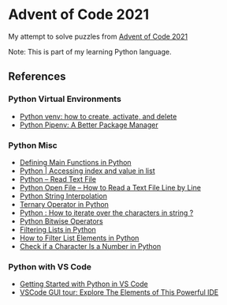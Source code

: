 # Advent of Code 2021

My attempt to solve puzzles from [Advent of Code 2021](https://adventofcode.com/2021/)

Note: This is part of my learning Python language.

## References

### Python Virtual Environments
- [Python venv: how to create, activate, and delete](https://python.land/virtual-environments/virtualenv)
- [Python Pipenv: A Better Package Manager](https://python.land/virtual-environments/pipenv)

### Python Misc 
- [Defining Main Functions in Python](https://realpython.com/python-main-function/)
- [Python | Accessing index and value in list](https://www.geeksforgeeks.org/python-accessing-index-and-value-in-list/)
- [Python – Read Text File](https://pythonexamples.org/python-read-text-file/)
- [Python Open File – How to Read a Text File Line by Line](https://www.freecodecamp.org/news/python-open-file-how-to-read-a-text-file-line-by-line/)
- [Python String Interpolation](https://www.geeksforgeeks.org/python-string-interpolation/)
- [Ternary Operator in Python](https://www.geeksforgeeks.org/ternary-operator-in-python/)
- [Python : How to iterate over the characters in string ?](https://thispointer.com/python-how-to-iterate-over-the-characters-in-string/)
- [Python Bitwise Operators](https://www.geeksforgeeks.org/python-bitwise-operators)
- [Filtering Lists in Python](https://towardsdatascience.com/filtering-lists-in-python-a3387c7b6b5e)
- [How to Filter List Elements in Python](https://www.pythontutorial.net/python-basics/python-filter-list/)
- [Check if a Character Is a Number in Python](https://www.delftstack.com/howto/python/python-check-if-character-is-number/)

### Python with VS Code
- [Getting Started with Python in VS Code](https://code.visualstudio.com/docs/python/python-tutorial)
- [VSCode GUI tour: Explore The Elements of This Powerful IDE](https://python.land/creating-python-programs/vscode-gui-tour)

